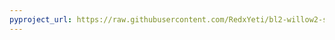 ```yaml
---
pyproject_url: https://raw.githubusercontent.com/RedxYeti/bl2-willow2-sdkmods/refs/heads/main/AlwaysTeleportVehicles/pyproject.toml
---
```

